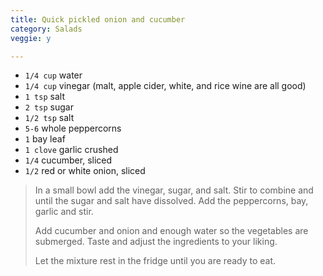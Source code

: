 ```yaml
---
title: Quick pickled onion and cucumber 
category: Salads
veggie: y

--- 
```

* `1/4 cup` water
* `1/4 cup` vinegar (malt, apple cider, white, and rice wine are all good)
* `1 tsp` salt
* `2 tsp` sugar
* `1/2 tsp` salt
* `5-6` whole peppercorns
* `1` bay leaf
* `1 clove` garlic crushed
* `1/4` cucumber, sliced
* `1/2` red or white onion, sliced
 
> In a small bowl add the vinegar, sugar, and salt. Stir to combine and until the sugar and salt have dissolved. Add the peppercorns, bay, garlic and stir.
>
> Add cucumber and onion and enough water so the vegetables are submerged. Taste and adjust the ingredients to your liking.
>
> Let the mixture rest in the fridge until you are ready to eat.
